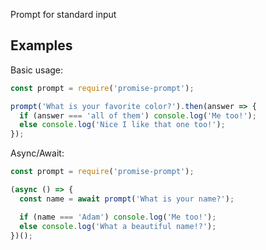 Prompt for standard input
## Examples
Basic usage:
```js
const prompt = require('promise-prompt');

prompt('What is your favorite color?').then(answer => {
  if (answer === 'all of them') console.log('Me too!');
  else console.log('Nice I like that one too!');
});
```

Async/Await:
```js
const prompt = require('promise-prompt');

(async () => {
  const name = await prompt('What is your name?');

  if (name === 'Adam') console.log('Me too!');
  else console.log('What a beautiful name!?');
})();
```
